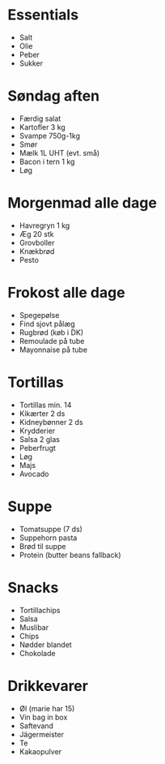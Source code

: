 # Essentials
- Salt
- Olie
- Peber
- Sukker

# Søndag aften

- Færdig salat
- Kartofler 3 kg
- Svampe 750g-1kg
- Smør
- Mælk 1L UHT (evt. små)
- Bacon i tern 1 kg
- Løg

# Morgenmad alle dage

- Havregryn 1 kg
- Æg 20 stk
- Grovboller
- Knækbrød
- Pesto

# Frokost alle dage

- Spegepølse
- Find sjovt pålæg
- Rugbrød (køb i DK)
- Remoulade på tube
- Mayonnaise på tube

# Tortillas

- Tortillas min. 14
- Kikærter 2 ds
- Kidneybønner 2 ds
- Krydderier
- Salsa 2 glas
- Peberfrugt
- Løg
- Majs
- Avocado

# Suppe

- Tomatsuppe (7 ds)
- Suppehorn pasta
- Brød til suppe
- Protein (butter beans fallback)

# Snacks

- Tortillachips
- Salsa
- Muslibar
- Chips
- Nødder blandet
- Chokolade

# Drikkevarer

- Øl (marie har 15)
- Vin bag in box
- Saftevand
- Jägermeister
- Te
- Kakaopulver
